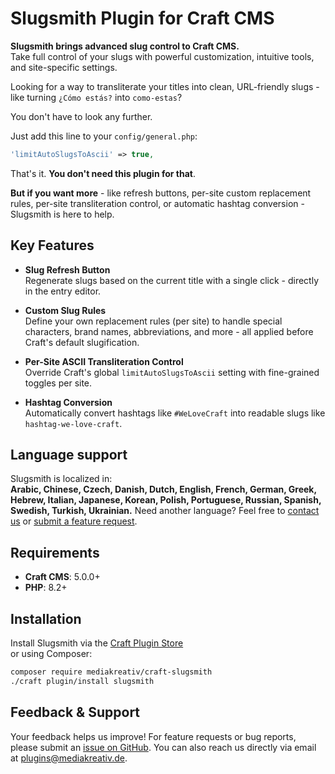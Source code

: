 # Slugsmith Plugin for Craft CMS

**Slugsmith brings advanced slug control to Craft CMS.**  
Take full control of your slugs with powerful customization, intuitive tools, and site-specific settings.

Looking for a way to transliterate your titles into clean, URL-friendly slugs - like turning `¿Cómo estás?` into `como-estas`?  

You don't have to look any further.

Just add this line to your `config/general.php`:

```php
'limitAutoSlugsToAscii' => true,
```

That's it. **You don't need this plugin for that**.

**But if you want more** - like refresh buttons, per-site custom replacement rules, per-site transliteration control, or automatic hashtag conversion - Slugsmith is here to help.

## Key Features

- **Slug Refresh Button**  
  Regenerate slugs based on the current title with a single click - directly in the entry editor.

- **Custom Slug Rules**  
  Define your own replacement rules (per site) to handle special characters, brand names, abbreviations, and more - all applied before Craft's default slugification.

- **Per-Site ASCII Transliteration Control**  
  Override Craft's global `limitAutoSlugsToAscii` setting with fine-grained toggles per site.

- **Hashtag Conversion**  
  Automatically convert hashtags like `#WeLoveCraft` into readable slugs like `hashtag-we-love-craft`.

## Language support

Slugsmith is localized in:  
**Arabic, Chinese, Czech, Danish, Dutch, English, French, German, Greek, Hebrew, Italian, Japanese, Korean, Polish, Portuguese, Russian, Spanish, Swedish, Turkish, Ukrainian.** Need another language? Feel free to [contact us](mailto:plugins@mediakreativ.de) or [submit a feature request](https://github.com/mediakreativ/craft-slugsmith/issues).

## Requirements

- **Craft CMS**: 5.0.0+
- **PHP**: 8.2+

## Installation

Install Slugsmith via the [Craft Plugin Store](https://plugins.craftcms.com/slugsmith)  
or using Composer:

```bash
composer require mediakreativ/craft-slugsmith
./craft plugin/install slugsmith
```

## Feedback & Support

Your feedback helps us improve! For feature requests or bug reports, please submit an [issue on GitHub](https://github.com/mediakreativ/craft-slugsmith/issues). You can also reach us directly via email at [plugins@mediakreativ.de](mailto:plugins@mediakreativ.de).
